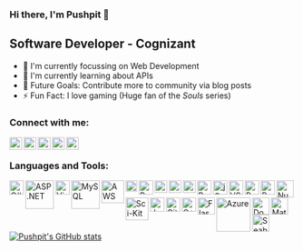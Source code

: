 ### Hi there, I'm Pushpit 👋
## Software Developer - Cognizant

- 🔭 I'm currently focussing on Web Development
- 🌱 I'm currently learning about APIs
- 🥅 Future Goals: Contribute more to community via blog posts
- ⚡ Fun Fact: I love gaming (Huge fan of the *Souls* series)

### Connect with me:
[<img align="left" alt="PushpitKumar | LinkedIn" width="22px" src="https://upload.wikimedia.org/wikipedia/commons/thumb/c/ca/LinkedIn_logo_initials.png/800px-LinkedIn_logo_initials.png" />][linkedin]
[<img align="left" alt="PushpitKumar | Kaggle" width="22px" src="https://cdn.iconscout.com/icon/free/png-256/kaggle-3628869-3030009.png" />][kaggle]
[<img align="left" alt="PushpitKumar | Twitter" width="22px" src="https://seeklogo.com/images/T/twitter-icon-square-logo-108D17D373-seeklogo.com.png" />][twitter]
[<img align="left" alt="PushpitKumar | Instagram" width="22px" src="https://seeklogo.com/images/I/instagram-new-2016-logo-4773FE3F99-seeklogo.com.png" />][instagram]
[<img align="left" alt="PushpitKumar | Facebook" width="22px" src="https://seeklogo.com/images/F/facebook-logo-C64946D6D2-seeklogo.com.png" />][facebook]

<br/>

### Languages and Tools:

<img align="left" alt="C#" width="25px" src="https://seeklogo.com/images/C/c-sharp-c-logo-02F17714BA-seeklogo.com.png" />
<img align="left" alt="ASP.NET" width="50px" src="https://seeklogo.com/images/A/ASP_NET-logo-33FF43AF35-seeklogo.com.png" />
<img align="left" alt="Visual Studio" width="25px" src="https://seeklogo.com/images/V/visual-studio-icon-2022-logo-8E86B4B761-seeklogo.com.png" />
<img align="left" alt="MySQL" width="50px" src="https://seeklogo.com/images/M/MySQL-logo-F6FF285A58-seeklogo.com.png" />
<img align="left" alt="AWS" width="40px" src="https://5.imimg.com/data5/SELLER/Default/2021/8/NP/YN/DN/3775979/aws-logo-500x500.png" />
<img align="left" alt="Linux" width="20px" src="https://upload.wikimedia.org/wikipedia/commons/thumb/3/35/Tux.svg/1200px-Tux.svg.png" />
<img align="left" alt="Python" width="25px" src="https://upload.wikimedia.org/wikipedia/commons/thumb/c/c3/Python-logo-notext.svg/768px-Python-logo-notext.svg.png" />
<img align="left" alt="HTML" width="22px" src="https://seeklogo.com/images/H/html5-without-wordmark-color-logo-14D252D878-seeklogo.com.png" />
<img align="left" alt="CSS" width="22px" src="https://seeklogo.com/images/C/css-3-logo-023C1A7171-seeklogo.com.png" />
<img align="left" alt="JavaScript" width="22px" src="https://seeklogo.com/images/J/javascript-logo-8892AEFCAC-seeklogo.com.png" />
<img align="left" alt="BootStrap" width="25px" src="https://seeklogo.com/images/B/bootstrap-logo-3C30FB2A16-seeklogo.com.png" />
<img align="left" alt="jQuery" width="25px" src="https://seeklogo.com/images/J/jquery-logo-CFE6ECE363-seeklogo.com.png" />
<img align="left" alt="VS Code" width="25px" src="https://seeklogo.com/images/V/visual-studio-code-logo-449D71944F-seeklogo.com.png" />
<img align="left" alt="Postman" width="25px" src="https://seeklogo.com/images/P/postman-logo-0087CA0D15-seeklogo.com.png" />
<img align="left" alt="Pandas" width="25px" src="https://seeklogo.com/images/P/pandas-logo-776F6D45BB-seeklogo.com.png" />
<img align="left" alt="Numpy" width="30px" src="https://user-images.githubusercontent.com/67586773/105040771-43887300-5a88-11eb-9f01-bee100b9ef22.png" />
<img align="left" alt="Sci-Kit Learn" width="40px" src="https://upload.wikimedia.org/wikipedia/commons/thumb/0/05/Scikit_learn_logo_small.svg/1200px-Scikit_learn_logo_small.svg.png" />
<img align="left" alt="Jupyter" width="25px" src="https://upload.wikimedia.org/wikipedia/commons/thumb/3/38/Jupyter_logo.svg/518px-Jupyter_logo.svg.png" />
<img align="left" alt="Git" width="25px" src="https://seeklogo.com/images/G/git-logo-CD8D6F1C09-seeklogo.com.png" />
<img align="left" alt="C++" width="25px" src="https://seeklogo.com/images/C/c-logo-43CE78FF9C-seeklogo.com.png" />
<img align="left" alt="Flask" width="30px" src="https://encrypted-tbn0.gstatic.com/images?q=tbn:ANd9GcRsH49uY4nVDG_5JIq5Lv42DWqi54kdPWF5oA&s" />
<img align="left" alt="Azure" width="60px" src="https://seeklogo.com/images/M/microsoft-azure-logo-A5763BE4D0-seeklogo.com.png" />
<img align="left" alt="Docker" width="30px" src="https://seeklogo.com/images/D/docker-logo-CF97D0124B-seeklogo.com.png" />
<img align="left" alt="Matplotlib" width="30px" src="https://seeklogo.com/images/M/matplotlib-logo-7676870AC0-seeklogo.com.png" />
<img align="left" alt="Seaborn" width="30px" src="https://seeklogo.com/images/S/seaborn-logo-244EB2DEC5-seeklogo.com.png" />

<br/>
<br/>
<br/>
<br/>

[![Pushpit's GitHub stats](https://github-readme-stats.vercel.app/api?username=PushpitKumar&show_icons=true&theme=maroongold)](https://github.com/PushpitKumar/github-readme-stats)

[linkedin]: https://www.linkedin.com/in/pushpit-kumar
[twitter]: https://twitter.com/Pushpit_99
[kaggle]: https://www.kaggle.com/pushpitkumar
[instagram]: https://www.instagram.com/pushpit_99/
[facebook]: https://www.facebook.com/pushpit.kumar.9



